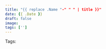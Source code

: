 ```yaml
---
title: "{{ replace .Name "-" " " | title }}"
date: {{ .Date }}
draft: false
image:
tags: ['']
---
```


Tags:
